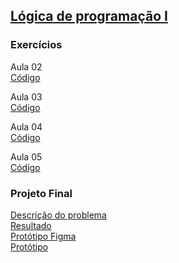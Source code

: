 ## [Lógica de programação I](02-Logica)
### Exercícios

Aula 02  
[Código](02-Logica/aula-02/exercicios) 

Aula 03  
[Código](02-Logica/aula-03/exercicios)

Aula 04  
[Código](02-Logica/aula-04/exercicios/exercicios-metodos.js)

Aula 05  
[Código](02-Logica/aula-05/exercicios/exercicio.js)



### Projeto Final  
[Descrição do problema](02-Logica/projeto-final.md)  
[Resultado](02-Logica/projeto-final/projeto-final-1.js)  
[Protótipo Figma](https://www.figma.com/file/FuuGqeC3e2v25YGsvCpEUD/Untitled?type=design&node-id=0%3A1&mode=design&t=7evPizCRPDyqH8TB-1)  
[Protótipo](https://machadinhacega.github.io/Santander_Coders_2023_Front-End/02-Logica/projeto-final/)